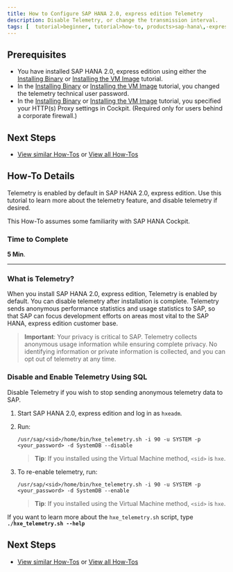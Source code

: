 ```yaml
---
title: How to Configure SAP HANA 2.0, express edition Telemetry
description: Disable Telemetry, or change the transmission interval.
tags: [  tutorial>beginner, tutorial>how-to, products>sap-hana\,-express-edition ]
---
```

## Prerequisites
 - You have installed SAP HANA 2.0, express edition using either the [Installing Binary](http://www.sap.com/developer/tutorials/hxe-ua-installing-binary.html) or [Installing the VM Image](http://www.sap.com/developer/tutorials/hxe-ua-installing-vm-image.html) tutorial.
 - In the [Installing Binary](http://www.sap.com/developer/tutorials/hxe-ua-installing-binary.html) or [Installing the VM Image](http://www.sap.com/developer/tutorials/hxe-ua-installing-vm-image.html) tutorial, you changed the telemetry technical user password.
 - In the [Installing Binary](http://www.sap.com/developer/tutorials/hxe-ua-installing-binary.html) or [Installing the VM Image](http://www.sap.com/developer/tutorials/hxe-ua-installing-vm-image.html) tutorial, you specified your HTTP(s) Proxy settings in Cockpit. (Required only for users behind a corporate firewall.)

## Next Steps
 - [View similar How-Tos](http://www.sap.com/developer/tutorials.html) or [View all How-Tos](http://www.sap.com/developer/tutorials.html)

## How-To Details

Telemetry is enabled by default in SAP HANA 2.0, express edition. Use this tutorial to learn more about the telemetry feature, and disable telemetry if desired.

This How-To assumes some familiarity with SAP HANA Cockpit.


### Time to Complete
**5 Min**.

---

### What is Telemetry?

When you install SAP HANA 2.0, express edition, Telemetry is enabled by default. You can disable telemetry after installation is complete. Telemetry sends anonymous performance statistics and usage statistics to SAP, so that SAP can focus development efforts on areas most vital to the SAP HANA, express edition customer base.

>**Important**: Your privacy is critical to SAP. Telemetry collects anonymous usage information while ensuring complete privacy. No identifying information or private information is collected, and you can opt out of telemetry at any time.

### Disable and Enable Telemetry Using SQL

Disable Telemetry if you wish to stop sending anonymous telemetry data to SAP.

1. Start SAP HANA 2.0, express edition and log in as `hxeadm`.

2. Run:
    ```
    /usr/sap/<sid>/home/bin/hxe_telemetry.sh -i 90 -u SYSTEM -p <your_password> -d SystemDB --disable
    ```
    >**Tip**: If you installed using the Virtual Machine method, `<sid>` is `hxe`.

3. To re-enable telemetry, run:
    ```
    /usr/sap/<sid>/home/bin/hxe_telemetry.sh -i 90 -u SYSTEM -p <your_password> -d SystemDB --enable
    ```
    >**Tip**: If you installed using the Virtual Machine method, `<sid>` is `hxe`.

If you want to learn more about the `hxe_telemetry.sh` script, type **`./hxe_telemetry.sh --help`**

## Next Steps
 - [View similar How-Tos](http://www.sap.com/developer/tutorials.html) or [View all How-Tos](http://www.sap.com/developer/tutorials.html)

